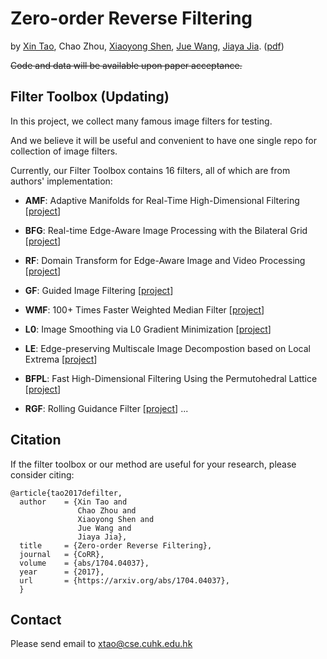 # Zero-order Reverse Filtering
by [Xin Tao](http://www.xtao.website), Chao Zhou, [Xiaoyong Shen](http://xiaoyongshen.me/), [Jue Wang](http://juew.org), [Jiaya Jia](http://www.cse.cuhk.edu.hk/leojia/). ([pdf](https://arxiv.org/pdf/1704.04037.pdf))

~~Code and data will be available upon paper acceptance.~~

## Filter Toolbox (Updating)

In this project, we collect many famous image filters for testing. 

And we believe it will be useful and convenient to have one single repo for collection of image filters.

Currently, our Filter Toolbox contains 16 filters, all of which are from authors' implementation:
- **AMF**: Adaptive Manifolds for Real-Time High-Dimensional Filtering [[project](http://inf.ufrgs.br/~eslgastal/AdaptiveManifolds/)]
- **BFG**: Real-time Edge-Aware Image Processing with the Bilateral Grid [[project](http://groups.csail.mit.edu/graphics/bilagrid/)]
- **RF**: Domain Transform for Edge-Aware Image and Video Processing [[project](http://www.inf.ufrgs.br/~eslgastal/DomainTransform/)]

- **GF**: Guided Image Filtering [[project](http://kaiminghe.com/eccv10/index.html)]
- **WMF**: 100+ Times Faster Weighted Median Filter [[project](http://www.cse.cuhk.edu.hk/leojia/projects/fastwmedian/)]
- **L0**: Image Smoothing via L0 Gradient Minimization [[project](http://www.cse.cuhk.edu.hk/~leojia/projects/L0smoothing/)]
- **LE**: Edge-preserving Multiscale Image Decompostion based on Local Extrema [[project](http://artis.inrialpes.fr/~Kartic.Subr/research.html)]
- **BFPL**: Fast High-Dimensional Filtering Using the Permutohedral Lattice [[project](http://graphics.stanford.edu/papers/permutohedral/)]
- **RGF**: Rolling Guidance Filter [[project](http://www.cse.cuhk.edu.hk/leojia/projects/rollguidance/)]
...


## Citation

If the filter toolbox or our method are useful for your research, please consider citing:

    @article{tao2017defilter,
      author    = {Xin Tao and
                   Chao Zhou and
                   Xiaoyong Shen and
                   Jue Wang and
                   Jiaya Jia},
      title     = {Zero-order Reverse Filtering},
      journal   = {CoRR},
      volume    = {abs/1704.04037},
      year      = {2017},
      url       = {https://arxiv.org/abs/1704.04037},
      }

## Contact

Please send email to xtao@cse.cuhk.edu.hk
